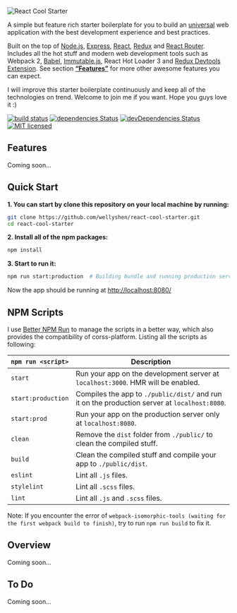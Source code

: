 <img src="https://raw.githubusercontent.com/WellyShen/react-cool-starter/master/src/assets/banner.png" alt="React Cool Starter" />

A simple but feature rich starter boilerplate for you to build an [universal](https://medium.com/@mjackson/universal-javascript-4761051b7ae9#.mtjf14xy5) web application with the best development experience and best practices.

Built on the top of [Node.js](https://nodejs.org/en/), [Express](https://expressjs.com/), [React](https://facebook.github.io/react/), [Redux](https://github.com/reactjs/redux) and [React Router](https://github.com/reactjs/react-router). Includes all the hot stuff and modern web development tools such as Webpack 2, [Babel](https://babeljs.io/), [Immutable.js](https://facebook.github.io/immutable-js/), React Hot Loader 3 and [Redux Devtools Extension](https://github.com/zalmoxisus/redux-devtools-extension). See section [**“Features”**](#features) for more other awesome features you can expect.

I will improve this starter boilerplate continuously and keep all of the technologies on trend. Welcome to join me if you want. Hope you guys love it :)

[![build status](https://travis-ci.org/WellyShen/react-cool-starter.svg?branch=master)](https://travis-ci.org/WellyShen/react-cool-starter.svg?branch=master)
[![dependencies Status](https://david-dm.org/WellyShen/react-cool-starter.svg)](https://david-dm.org/WellyShen/react-cool-starter)
[![devDependencies Status](https://david-dm.org/WellyShen/react-cool-starter.svg)](https://david-dm.org/WellyShen/react-cool-starter?type=dev)
[![MIT licensed](https://img.shields.io/badge/license-MIT-blue.svg)](https://raw.githubusercontent.com/WellyShen/react-cool-starter/master/LICENSE)


## Features

Coming soon...


## Quick Start

**1. You can start by clone this repository on your local machine by running:**

```sh
git clone https://github.com/wellyshen/react-cool-starter.git
cd react-cool-starter
``` 

**2. Install all of the npm packages:**

```sh
npm install
```

**3. Start to run it:**

```sh
npm run start:production  # Building bundle and running production server
```

Now the app should be running at [http://localhost:8080/](http://localhost:8080/)


## NPM Scripts

I use [Better NPM Run](https://github.com/benoror/better-npm-run) to manage the scripts in a better way, which also provides the compatibility of corss-platform. Listing all the scripts as following:

|`npm run <script>`|Description|
|------------------|-----------|
|`start`|Run your app on the development server at `localhost:3000`. HMR will be enabled.|
|`start:production`|Compiles the app to `./public/dist/` and run it on the production server at `localhost:8080`.|
|`start:prod`|Run your app on the production server only at `localhost:8080`.|
|`clean`|Remove the `dist` folder from `./public/` to clean the compiled stuff.|
|`build`|Clean the compiled stuff and compile your app to `./public/dist`.|
|`eslint`|Lint all `.js` files.|
|`stylelint`|Lint all `.scss` files.|
|`lint`|Lint all `.js` and `.scss` files.|

Note: If you encounter the error of `webpack-isomorphic-tools (waiting for the first webpack build to finish)`, try to run `npm run build` to fix it.


## Overview

Coming soon...


## To Do

Coming soon...
